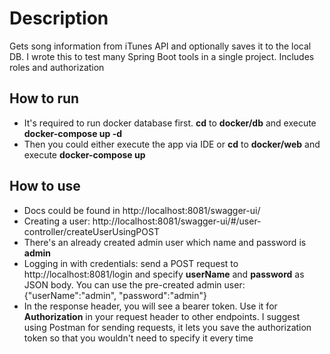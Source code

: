 # Description
Gets song information from iTunes API and optionally saves it to the local DB.
I wrote this to test many Spring Boot tools in a single project. Includes roles and authorization

## How to run
- It's required to run docker database first. __cd__ to __docker/db__ and execute __docker-compose up -d__
- Then you could either execute the app via IDE or __cd__ to __docker/web__ and execute __docker-compose up__

## How to use
- Docs could be found in http://localhost:8081/swagger-ui/
- Creating a user: http://localhost:8081/swagger-ui/#/user-controller/createUserUsingPOST
- There's an already created admin user which name and password is __admin__
- Logging in with credentials: send a POST request to http://localhost:8081/login and specify __userName__ and __password__ as JSON body.
  You can use the pre-created admin user: {"userName":"admin", "password":"admin"}
- In the response header, you will see a bearer token. Use it for __Authorization__ in your request header to other endpoints.
  I suggest using Postman for sending requests, it lets you save the authorization token so that you wouldn't need to specify it every time
